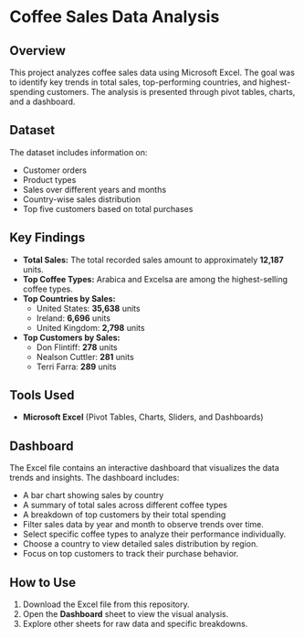 # Coffee Sales Data Analysis

## Overview

This project analyzes coffee sales data using Microsoft Excel. The goal was to identify key trends in total sales, top-performing countries, and highest-spending customers. The analysis is presented through pivot tables, charts, and a dashboard.

## Dataset

The dataset includes information on:

- Customer orders
- Product types
- Sales over different years and months
- Country-wise sales distribution
- Top five customers based on total purchases

## Key Findings

- **Total Sales:** The total recorded sales amount to approximately **12,187** units.
- **Top Coffee Types:** Arabica and Excelsa are among the highest-selling coffee types.
- **Top Countries by Sales:**
  - United States: **35,638** units
  - Ireland: **6,696** units
  - United Kingdom: **2,798** units
- **Top Customers by Sales:**
  - Don Flintiff: **278** units
  - Nealson Cuttler: **281** units
  - Terri Farra: **289** units

## Tools Used

- **Microsoft Excel** (Pivot Tables, Charts, Sliders, and Dashboards)

## Dashboard

The Excel file contains an interactive dashboard that visualizes the data trends and insights. The dashboard includes:

- A bar chart showing sales by country
- A summary of total sales across different coffee types
- A breakdown of top customers by their total spending
- Filter sales data by year and month to observe trends over time.
- Select specific coffee types to analyze their performance individually.
- Choose a country to view detailed sales distribution by region.
- Focus on top customers to track their purchase behavior.

## How to Use

1. Download the Excel file from this repository.
2. Open the **Dashboard** sheet to view the visual analysis.
3. Explore other sheets for raw data and specific breakdowns.



